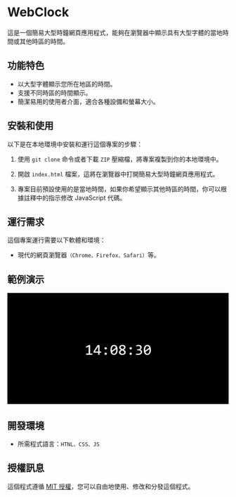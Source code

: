 # WebClock

這是一個簡易大型時鐘網頁應用程式，能夠在瀏覽器中顯示具有大型字體的當地時間或其他時區的時間。

## 功能特色

- 以大型字體顯示您所在地區的時間。
- 支援不同時區的時間顯示。
- 簡潔易用的使用者介面，適合各種設備和螢幕大小。

## 安裝和使用

以下是在本地環境中安裝和運行這個專案的步驟：

1. 使用 `git clone` 命令或者下載 `ZIP` 壓縮檔，將專案複製到你的本地環境中。

2. 開啟 `index.html` 檔案，這將在瀏覽器中打開簡易大型時鐘網頁應用程式。

3. 專案目前預設使用的是當地時間，如果你希望顯示其他時區的時間，你可以根據註釋中的指示修改 JavaScript 代碼。

## 運行需求

這個專案運行需要以下軟體和環境：

- 現代的網頁瀏覽器`（Chrome、Firefox、Safari）`等。

## 範例演示

<img src="pic/screenshot.png" alt="示例圖片" width="600">

## 開發環境

- 所需程式語言：`HTNL、CSS、JS`

## 授權訊息

這個程式遵循 [MIT 授權](LICENSE.txt)，您可以自由地使用、修改和分發這個程式。
